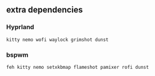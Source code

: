 ## extra dependencies

### Hyprland

`kitty nemo wofi waylock grimshot dunst`

### bspwm

`feh kitty nemo setxkbmap flameshot pamixer rofi dunst`
